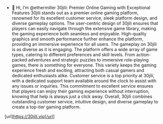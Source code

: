 - 👋 Hi, I’m @ethermiller
30jili: Premier Online Gaming with Exceptional Features
30jili stands out as a premier online gaming platform, renowned for its excellent customer service, sleek platform design, and diverse gameplay options.
The user-centric design of 30jili ensures that players can easily navigate through the extensive game library, making the gaming experience both seamless and enjoyable.
High-quality graphics and smooth performance further enhance the platform, providing an immersive experience for all users.
The gameplay on 30jili is as diverse as it is engaging. The platform offers a wide array of game types, catering to different preferences and skill levels.
From action-packed adventures and strategic puzzles to immersive role-playing games, there is something for everyone. This variety keeps the gaming experience fresh and exciting,
attracting both casual gamers and dedicated enthusiasts alike.
Customer service is a top priority at 30jili, with a dedicated support team available around the clock to assist with any issues or inquiries.
This commitment to excellent service ensures that players can enjoy their gaming experience without interruption, knowing that help is always just a click away.
Overall, 30jili combines outstanding customer service, intuitive design, and diverse gameplay to create a top-tier gaming platform.

[url]https://30jili.vip[/url]






